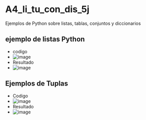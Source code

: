 # A4_li_tu_con_dis_5j
Ejemplos de Python sobre listas, tablas, conjuntos y diccionarios
## ejemplo de listas Python
- codigo
- ![image](https://github.com/user-attachments/assets/a8f4217f-6516-43a3-b26a-9a9f4eb2fbb4)
- Resultado
- ![image](https://github.com/user-attachments/assets/aaf00496-ea55-46be-8f54-9a4782bcf744)
## Ejemplos de Tuplas
- Codigo
- ![image](https://github.com/user-attachments/assets/a571aca5-3563-4a68-8386-e1342feeffab)
- Resultado
- ![image](https://github.com/user-attachments/assets/5c728555-38d2-4e7f-84d4-b8be1bb09f3e)

